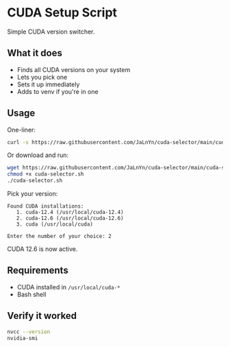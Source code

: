 # CUDA Setup Script

Simple CUDA version switcher.

## What it does

- Finds all CUDA versions on your system
- Lets you pick one
- Sets it up immediately 
- Adds to venv if you're in one

## Usage

One-liner:
```bash
curl -s https://raw.githubusercontent.com/JaLnYn/cuda-selector/main/cuda-selector.sh | bash
```

Or download and run:
```bash
wget https://raw.githubusercontent.com/JaLnYn/cuda-selector/main/cuda-selector.sh
chmod +x cuda-selector.sh
./cuda-selector.sh
```

Pick your version:
```
Found CUDA installations:
   1. cuda-12.4 (/usr/local/cuda-12.4)
   2. cuda-12.6 (/usr/local/cuda-12.6)
   3. cuda (/usr/local/cuda)

Enter the number of your choice: 2
```

CUDA 12.6 is now active.

## Requirements

- CUDA installed in `/usr/local/cuda-*`
- Bash shell

## Verify it worked

```bash
nvcc --version
nvidia-smi
```
